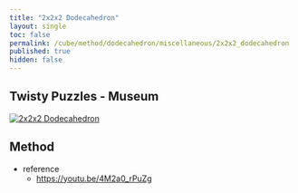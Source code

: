 ```yaml
---
title: "2x2x2 Dodecahedron"
layout: single
toc: false
permalink: /cube/method/dodecahedron/miscellaneous/2x2x2_dodecahedron
published: true
hidden: false
---
```


<head>
  <base target="_blank">
</head>



## Twisty Puzzles - Museum

<a href="https://twistypuzzles.com/app/museum/museum_showitem.php?pkey=771">
  <img alt="2x2x2 Dodecahedron" src="https://twistypuzzles.com/museum/large/00771-01.jpg">
</a>



## Method

- reference
  - <https://youtu.be/4M2a0_rPuZg>
